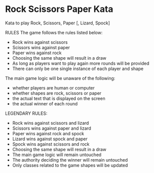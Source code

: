 # Rock Scissors Paper Kata
Kata to play Rock, Scissors, Paper [, Lizard, Spock]

RULES
The game follows the rules listed below:
- Rock wins against scissors
- Scissors wins against paper
- Paper wins against rock
- Choosing the same shape will result in a draw
- As long as players want to play again more rounds will be provided
- There can only be one single instance of each player and shape

The main game logic will be unaware of the following:
- whether players are human or computer
- whether shapes are rock, scissors or paper
- the actual text that is displayed on the screen
- the actual winner of each round


LEGENDARY RULES:
- Rock wins against scissors and lizard
- Scissors wins against paper and lizard
- Paper wins against rock and spock
- Lizard wins against spock and paper
- Spock wins against scissors and rock
- Choosing the same shape will result in a draw
- The main game logic will remain untouched
- The authority deciding the winner will remain untouched
- Only classes related to the game shapes will be updated

